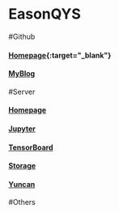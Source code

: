 # EasonQYS
#Github
#### [Homepage](https://easonqys.github.io/){:target="_blank"}
#### [MyBlog](https://easonqys.github.io/myblog)

#Server
#### [Homepage](http://39.106.220.59:801/)
#### [Jupyter](http://39.106.220.59:8888/)
#### [TensorBoard](http://39.106.220.59:6006/)
#### [Storage](http://39.106.220.59:880/)
#### [Yuncan](http://39.106.220.59:8889/)

#Others
